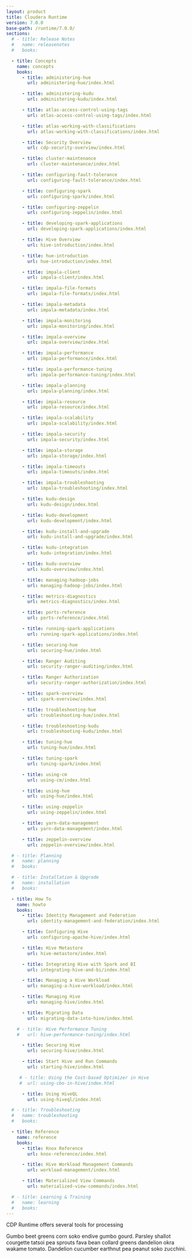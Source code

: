 ```yaml
---
layout: product
title: Cloudera Runtime
version: 7.0.0
base-path: /runtime/7.0.0/
sections:
  # - title: Release Notes
  #   name: releasenotes
  #   books:

  - title: Concepts
    name: concepts
    books:
      - title: administering-hue
        url: administering-hue/index.html

      - title: administering-kudu
        url: administering-kudu/index.html

      - title: atlas-access-control-using-tags
        url: atlas-access-control-using-tags/index.html

      - title: atlas-working-with-classifications
        url: atlas-working-with-classifications/index.html

      - title: Security Overview
        url: cdp-security-overview/index.html

      - title: cluster-maintenance
        url: cluster-maintenance/index.html

      - title: configuring-fault-tolerance
        url: configuring-fault-tolerance/index.html

      - title: configuring-spark
        url: configuring-spark/index.html

      - title: configuring-zeppelin
        url: configuring-zeppelin/index.html

      - title: developing-spark-applications
        url: developing-spark-applications/index.html

      - title: Hive Overview
        url: hive-introduction/index.html

      - title: hue-introduction
        url: hue-introduction/index.html

      - title: impala-client
        url: impala-client/index.html

      - title: impala-file-formats
        url: impala-file-formats/index.html

      - title: impala-metadata
        url: impala-metadata/index.html

      - title: impala-monitoring
        url: impala-monitoring/index.html

      - title: impala-overview
        url: impala-overview/index.html

      - title: impala-performance
        url: impala-performance/index.html

      - title: impala-performance-tuning
        url: impala-performance-tuning/index.html

      - title: impala-planning
        url: impala-planning/index.html

      - title: impala-resource
        url: impala-resource/index.html

      - title: impala-scalability
        url: impala-scalability/index.html

      - title: impala-security
        url: impala-security/index.html

      - title: impala-storage
        url: impala-storage/index.html

      - title: impala-timeouts
        url: impala-timeouts/index.html

      - title: impala-troubleshooting
        url: impala-troubleshooting/index.html

      - title: kudu-design
        url: kudu-design/index.html

      - title: kudu-development
        url: kudu-development/index.html

      - title: kudu-install-and-upgrade
        url: kudu-install-and-upgrade/index.html

      - title: kudu-integration
        url: kudu-integration/index.html

      - title: kudu-overview
        url: kudu-overview/index.html

      - title: managing-hadoop-jobs
        url: managing-hadoop-jobs/index.html

      - title: metrics-diagnostics
        url: metrics-diagnostics/index.html

      - title: ports-reference
        url: ports-reference/index.html

      - title: running-spark-applications
        url: running-spark-applications/index.html

      - title: securing-hue
        url: securing-hue/index.html

      - title: Ranger Auditing
        url: security-ranger-auditing/index.html

      - title: Ranger Authorization
        url: security-ranger-authorization/index.html

      - title: spark-overview
        url: spark-overview/index.html

      - title: troubleshooting-hue
        url: troubleshooting-hue/index.html

      - title: troubleshooting-kudu
        url: troubleshooting-kudu/index.html

      - title: tuning-hue
        url: tuning-hue/index.html

      - title: tuning-spark
        url: tuning-spark/index.html

      - title: using-cm
        url: using-cm/index.html

      - title: using-hue
        url: using-hue/index.html

      - title: using-zeppelin
        url: using-zeppelin/index.html

      - title: yarn-data-management
        url: yarn-data-management/index.html

      - title: zeppelin-overview
        url: zeppelin-overview/index.html

  # - title: Planning
  #   name: planning
  #   books:

  # - title: Installation & Upgrade
  #   name: installation
  #   books:

  - title: How To
    name: howto
    books:
      - title: Identity Management and Federation
        url: identity-management-and-federation/index.html

      - title: Configuring Hive
        url: configuring-apache-hive/index.html

      - title: Hive Metastore
        url: hive-metastore/index.html

      - title: Integrating Hive with Spark and BI
        url: integrating-hive-and-bi/index.html

      - title: Managing a Hive Workload
        url: managing-a-hive-workload/index.html

      - title: Managing Hive
        url: managing-hive/index.html

      - title: Migrating Data
        url: migrating-data-into-hive/index.html

    # - title: Hive Performance Tuning
    #   url: hive-performance-tuning/index.html

      - title: Securing Hive
        url: securing-hive/index.html

      - title: Start Hive and Run Commands
        url: starting-hive/index.html

     # - title: Using the Cost-based Optimizer in Hive
     #  url: using-cbo-in-hive/index.html

      - title: Using HiveQL
        url: using-hiveql/index.html

  # - title: Troubleshooting
  #   name: troubleshooting
  #   books:

  - title: Reference
    name: reference
    books:
      - title: Knox Reference
        url: knox-reference/index.html

      - title: Hive Workload Management Commands
        url: workload-management/index.html

      - title: Materialized View Commands
        url: materialized-view-commands/index.html

  # - title: Learning & Training
  #   name: learning
  #   books:
---
```

CDP Runtime offers several tools for processing

Gumbo beet greens corn soko endive gumbo gourd. Parsley shallot courgette tatsoi pea sprouts fava bean collard greens dandelion okra wakame tomato. Dandelion cucumber earthnut pea peanut soko zucchini.

